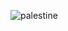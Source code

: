 ![palestine](https://github.com/LOORDyassin/web-palastin-/assets/151580584/22ef222a-426c-47cf-a193-6ae33e580ab1)
